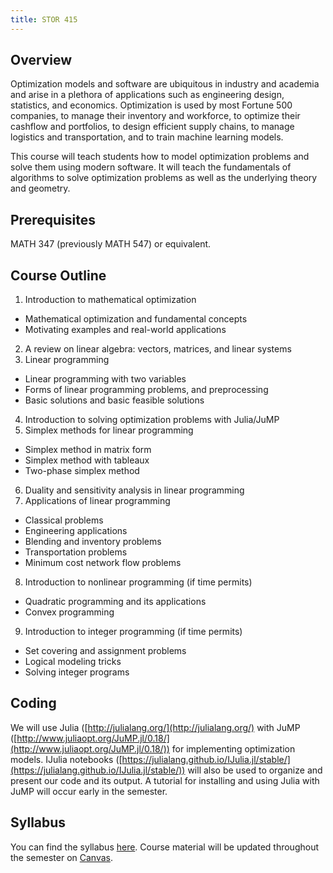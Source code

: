 ```yaml
---
title: STOR 415
---
```


## Overview

Optimization models and software are ubiquitous in industry and academia and arise in a plethora of applications such as engineering design, statistics, and economics. Optimization is used by most Fortune 500 companies, to manage their inventory and workforce, to optimize their cashflow and portfolios, to design efficient supply chains, to manage logistics and transportation, and to train machine learning models.

This course will teach students how to model optimization problems and solve them using modern software. It will teach the fundamentals of algorithms to solve optimization problems as well as the underlying theory and geometry.

## Prerequisites

MATH 347 (previously MATH 547) or equivalent.

## Course Outline

1. Introduction to mathematical optimization
 * Mathematical optimization and fundamental concepts
 * Motivating examples and real-world applications
2. A review on linear algebra: vectors, matrices, and linear systems
3. Linear programming
 * Linear programming with two variables
 * Forms of linear programming problems, and preprocessing
 * Basic solutions and basic feasible solutions
4. Introduction to solving optimization problems with Julia/JuMP
5. Simplex methods for linear programming
 * Simplex method in matrix form
 * Simplex method with tableaux
 * Two-phase simplex method
6. Duality and sensitivity analysis in linear programming
7. Applications of linear programming
 * Classical problems
 * Engineering applications
 * Blending and inventory problems
 * Transportation problems
 * Minimum cost network flow problems
8. Introduction to nonlinear programming (if time permits)
 * Quadratic programming and its applications
 * Convex programming
9. Introduction to integer programming (if time permits)
 * Set covering and assignment problems
 * Logical modeling tricks
 * Solving integer programs


## Coding

We will use Julia ([http://julialang.org/](http://julialang.org/) with JuMP ([http://www.juliaopt.org/JuMP.jl/0.18/](http://www.juliaopt.org/JuMP.jl/0.18/)) for implementing optimization models. IJulia notebooks ([https://julialang.github.io/IJulia.jl/stable/](https://julialang.github.io/IJulia.jl/stable/)) will also be used to organize and present our code and its output. A tutorial for installing and using Julia with JuMP will occur early in the semester.

## Syllabus

You can find the syllabus [here](/syllabus.pdf). Course material will be updated throughout the semester on [Canvas](https://edtech.unc.edu/service/canvas/).
